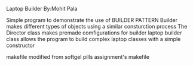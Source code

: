 Laptop Builder
By:Mohit Pala

Simple program to demonstrate the use of BUILDER PATTERN
Builder makes different types of objects using a similar consturction process
The Director class makes premade comfigurations for builder
laptop builder class allows the program to build complex laptop classes with a simple constructor

makefile modified from softgel pills assignment's makefile